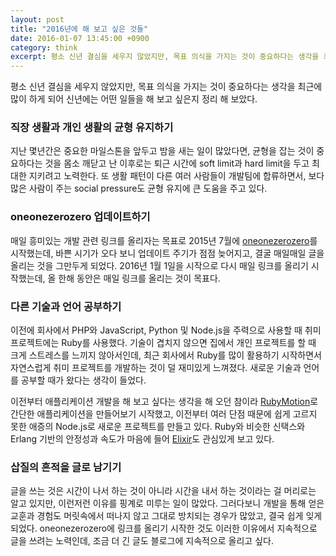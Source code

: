 ```yaml
---
layout: post
title: "2016년에 해 보고 싶은 것들"
date: 2016-01-07 13:45:00 +0900
category: think
excerpt: 평소 신년 결심을 세우지 않았지만, 목표 의식을 가지는 것이 중요하다는 생각을 최근에 많이 하게 되어 신년에는 어떤 일들을 해 보고 싶은지 정리 해 보았다.
---
```


평소 신년 결심을 세우지 않았지만, 목표 의식을 가지는 것이 중요하다는 생각을 최근에 많이 하게 되어 신년에는 어떤 일들을 해 보고 싶은지 정리 해 보았다.


### 직장 생활과 개인 생활의 균형 유지하기

지난 몇년간은 중요한 마일스톤을 앞두고 밤을 새는 일이 많았다면, 균형을 잡는 것이 중요하다는 것을 몸소 깨닫고 난 이후로는 퇴근 시간에 soft limit과 hard limit을 두고 최대한 지키려고 노력한다. 또 생활 패턴이 다른 여러 사람들이 개발팀에 합류하면서, 보다 많은 사람이 주는 social pressure도 균형 유지에 큰 도움을 주고 있다.


### oneonezerozero 업데이트하기

매일 흥미있는 개발 관련 링크를 올리자는 목표로 2015년 7월에 [oneonezerozero](http://oneonezerozero.tumblr.com/)를 시작했는데, 바쁜 시기가 오다 보니 업데이트 주기가 점점 늦어지고, 결굴 매일매일 글을 올리는 것을 그만두게 되었다. 2016년 1월 1일을 시작으로 다시 매일 링크를 올리기 시작했는데, 올 한해 동안은 매일 링크를 올리는 것이 목표다.


### 다른 기술과 언어 공부하기

이전에 회사에서 PHP와 JavaScript, Python 및 Node.js을 주력으로 사용할 때 취미 프로젝트에는 Ruby를 사용했다. 기술이 겹치지 않으면 집에서 개인 프로젝트를 할 때 크게 스트레스를 느끼지 않아서인데, 최근 회사에서 Ruby를 많이 활용하기 시작하면서 자연스럽게 취미 프로젝트를 개발하는 것이 덜 재미있게 느껴졌다. 새로운 기술과 언어를 공부할 때가 왔다는 생각이 들었다.

이전부터 애플리케이션 개발을 해 보고 싶다는 생각을 해 오던 참이라 [RubyMotion](http://www.rubymotion.com/)로 간단한 애플리케이션을 만들어보기 시작했고, 이전부터 여러 단점 때문에 쉽게 고르지 못한 애증의 Node.js로 새로운 프로젝트를 만들고 있다. Ruby와 비슷한 신택스와 Erlang 기반의 안정성과 속도가 마음에 들어 [Elixir](http://elixir-lang.org/)도 관심있게 보고 있다.


### 삽질의 흔적을 글로 남기기

글을 쓰는 것은 시간이 나서 하는 것이 아니라 시간을 내서 하는 것이라는 걸 머리로는 알고 있지만, 이런저런 이유를 핑계로 미루는 일이 많았다. 그러다보니 개발을 통해 얻은 교훈과 경험도 머릿속에서 떠나지 않고 그대로 방치되는 경우가 많았고, 결국 쉽게 잊게 되었다. oneonezerozero에 링크를 올리기 시작한 것도 이러한 이유에서 지속적으로 글을 쓰려는 노력인데, 조금 더 긴 글도 블로그에 지속적으로 올리고 싶다.
